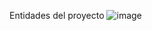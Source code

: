 Entidades del proyecto 
![image](https://github.com/sebatucco/AcmeSchoolProyect/assets/4566043/fd60a75c-4687-45bf-97ab-5364efb1afdf)

